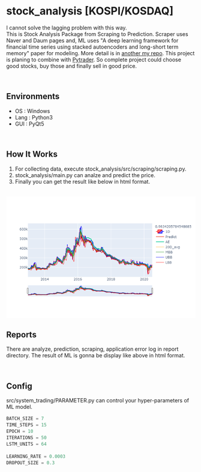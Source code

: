 # stock_analysis [KOSPI/KOSDAQ]
I cannot solve the lagging problem with this way.
<br/>
This is Stock Analysis Package from Scraping to Prediction. Scraper uses Naver and Daum pages and, ML uses "A deep learning framework for financial time series using stacked autoencoders and long-short term memory" paper for modeling. More detail is in [another my repo](https://github.com/kbj2060/MachineLearningForStudy/tree/master/Papers/A%20deep%20learning%20framework%20for%20financial%20time). This project is planing to combine with [Pytrader](https://github.com/kbj2060/pytrader). So complete project could choose good stocks, buy those and finally sell in good price.

<br/>

## Environments


* OS : Windows
* Lang : Python3
* GUI : PyQt5

<br/>

## How It Works



1. For collecting data, execute stock_analysis/src/scraping/scraping.py.
2. stock_analysis/main.py can analze and predict the price.
3. Finally you can get the result like below in html format.

<br/>

<img src="./image/plot.png" width="700">

<br/>

## Reports

There are analyze, prediction, scraping, application error log in report directory. The result of ML is gonna be display like above in html format.

<br/>

## Config

src/system_trading/PARAMETER.py can control your hyper-parameters of ML model.

``` python
BATCH_SIZE = 7
TIME_STEPS = 15
EPOCH = 10
ITERATIONS = 50
LSTM_UNITS = 64

LEARNING_RATE = 0.0003
DROPOUT_SIZE = 0.3
```

<br/>
